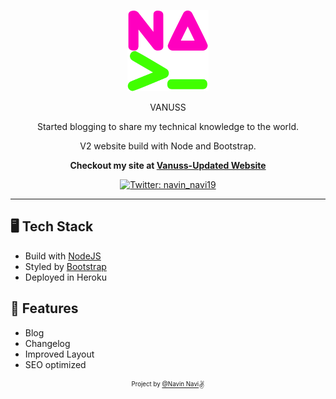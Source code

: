 <p align="center">
  <a href="https://navin-navi.github.io">
    <img alt="Navin | Logo" src="https://raw.githubusercontent.com/navin-navi/navin-navi.github.io/dev/static/logo.png" width="130" />
  </a>
</p>

<p align="center">
  VANUSS
</p>

<p align="center">
  Started blogging to share my technical knowledge to the world.
</p>

<p align="center">
  V2 website build with Node and Bootstrap.
</p>

<p align="center">
  <strong>
  Checkout my site at <a href="https://navin-navi.github.io/vanuss-first-website/">Vanuss-Updated Website</a>
  </strong>
</p>

<p align="center">
  <a href="https://twitter.com/navin_navi19">
    <img alt="Twitter: navin_navi19" src="https://img.shields.io/twitter/follow/navin_navi19.svg?style=social" target="_blank" />
  </a>
</p>

---

## 🖥 Tech Stack

- Build with [NodeJS](https://Nodejs.org)
- Styled by [Bootstrap](http://getbootstrap.com)
- Deployed in Heroku

## 🚀 Features

- Blog
- Changelog
- Improved Layout
- SEO optimized

<div align="center">

<sub><sup>Project by <a href="https://github.com/navin-navi"> @Navin Navi</a></sup></sub><small>✌</small>

</div>
